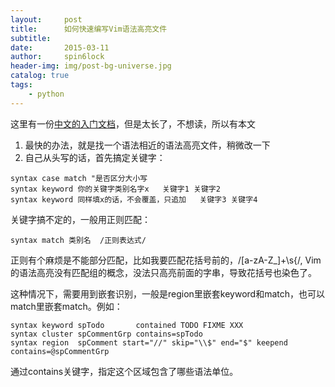 ```yaml
---
layout:     post
title:      如何快速编写Vim语法高亮文件
subtitle:   
date:       2015-03-11
author:     spin6lock
header-img: img/post-bg-universe.jpg
catalog: true
tags:
    - python
---
```

这里有一份[中文的入门文档](http://vimcdoc.sourceforge.net/doc/syntax.html)，但是太长了，不想读，所以有本文

1. 最快的办法，就是找一个语法相近的语法高亮文件，稍微改一下
1. 自己从头写的话，首先搞定关键字：

```
syntax case match "是否区分大小写
syntax keyword 你的关键字类别名字x   关键字1 关键字2
syntax keyword 同样填x的话，不会覆盖，只追加   关键字3 关键字4
```

关键字搞不定的，一般用正则匹配：

```
syntax match 类别名  /正则表达式/
```

正则有个麻烦是不能部分匹配，比如我要匹配花括号前的，/[a-zA-Z_]+\s{/, Vim的语法高亮没有匹配组的概念，没法只高亮前面的字串，导致花括号也染色了。

这种情况下，需要用到嵌套识别，一般是region里嵌套keyword和match，也可以match里嵌套match。例如：

```
syntax keyword spTodo       contained TODO FIXME XXX
syntax cluster spCommentGrp contains=spTodo
syntax region  spComment start="//" skip="\\$" end="$" keepend contains=@spCommentGrp
```

通过contains关键字，指定这个区域包含了哪些语法单位。
